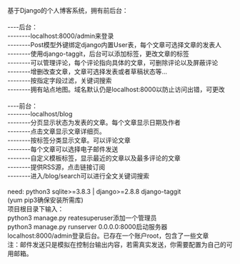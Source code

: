 基于Django的个人博客系统，拥有前后台：<br>
<br>
----后台：<br>
--------localhost:8000/admin来登录<br>
--------Post模型外键绑定django内置User表，每个文章可选择文章的发表人<br>
--------使用django-taggit，后台可以添加标签，更改文章的标签<br>
--------可以管理评论，每个评论指向具体的文章，可删除评论以及屏蔽评论<br>
--------增删改查文章，文章可选择发表或者草稿状态等...<br>
--------按指定字段过滤，关键词搜索<br>
--------拥有站点地图。域名默认仍是localhost:8000以防止访问出错，可更改<br>
<br>
----前台：<br>
--------localhost/blog<br>
--------分页显示状态为发表的文章。每个文章显示日期及作者<br>
--------点击文章显示文章详细页。<br>
--------按标签分类显示文章。可以评论文章<br>
--------每个文章可以选择电子邮件发送<br>
--------自定义模板标签，显示最近的文章以及最多评论的文章<br>
--------提供RSS源，点击链接订阅<br>
--------进入/blog/search可以进行全文关键词搜索<br>
<br>
need: python3 sqlite>=3.8.3 | django>=2.8.8 django-taggit<br>
(yum pip3确保安装所需库)<br>
项目根目录下输入：<br>
python3 manage.py reatesuperuser添加一个管理员<br>
python3 manage.py runserver 0.0.0.0:8000启动服务器<br>
localhost:8000/admin登录后台。已存在一个账户root，包含了一些文章<br>
注：邮件发送只是模拟在控制台输出内容，若需真实发送，你需要配置为自己的可用邮箱。<br>
